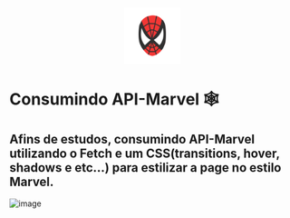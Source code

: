 <p align="center">
<img src="./assets/img/btn.gif" width="100px" alt="spider-man mask"/>
</p>

# Consumindo API-Marvel 🕸 

## Afins de estudos, consumindo API-Marvel utilizando o Fetch e um CSS(transitions, hover, shadows e etc...) para estilizar a page no estilo Marvel.

![image](https://user-images.githubusercontent.com/70491871/147878283-fa99496d-aa8c-4c84-a3bc-432b62400a1e.png)
